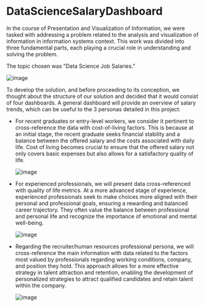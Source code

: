 # DataScienceSalaryDashboard

In the course of Presentation and Visualization of Information, we were tasked with addressing a problem related to the analysis and visualization of information in information systems context. This work was divided into three fundamental parts, each playing a crucial role in understanding and solving the problem.

The topic chosen was "Data Science Job Salaries."

![image](https://github.com/ruicoelhor22/DataScienceSalaryDashboard/assets/58275291/c2da1cf7-2fb5-4ce0-b4b9-48de96ea466c)


To develop the solution, and before proceeding to its conception, we thought about the structure of our solution and decided that it would consist of four dashboards. A general dashboard will provide an overview of salary trends, which can be useful to the 3 personas detailed in this project:

 - For recent graduates or entry-level workers, we consider it pertinent to cross-reference the data with cost-of-living factors. This is because at an initial stage, the recent graduate seeks financial stability and a balance between the offered salary and the costs associated with daily life. Cost of living becomes crucial to ensure that the offered salary not only covers basic expenses but also allows for a satisfactory quality of life.

   ![image](https://github.com/ruicoelhor22/DataScienceSalaryDashboard/assets/58275291/39b8c8e8-5d2d-4d90-b63a-508a03e591d8)

 - For experienced professionals, we will present data cross-referenced with quality of life metrics. At a more advanced stage of experience, experienced professionals seek to make choices more aligned with their personal and professional goals, ensuring a rewarding and balanced career trajectory. They often value the balance between professional and personal life and recognize the importance of emotional and mental well-being.

   ![image](https://github.com/ruicoelhor22/DataScienceSalaryDashboard/assets/58275291/e5780133-4432-4fd1-bcb1-731a672cc918)

 - Regarding the recruiter/human resources professional persona, we will cross-reference the main information with data related to the factors most valued by professionals regarding working conditions, company, and position they hold. This approach allows for a more effective strategy in talent attraction and retention, enabling the development of personalized strategies to attract qualified candidates and retain talent within the company.

   ![image](https://github.com/ruicoelhor22/DataScienceSalaryDashboard/assets/58275291/f41bd806-d44d-49a1-8c92-16548bf33c73)


